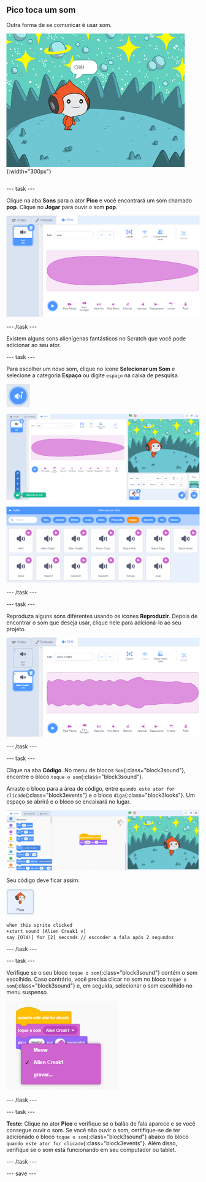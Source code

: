 ## Pico toca um som

<div style="display: flex; flex-wrap: wrap">
<div style="flex-basis: 200px; flex-grow: 1; margin-right: 15px;">
Outra forma de se comunicar é usar som.
</div>
<div>

![O ator Pico falando, "Olá!"](images/pico-step2.png){:width="300px"}

</div>
</div>

--- task ---

Clique na aba **Sons** para o ator **Pico** e você encontrará um som chamado **pop**. Clique no **Jogar** para ouvir o som **pop**.

![Reproduzindo o som pop na aba Sons.](images/pico-sound-play.png)

--- /task ---

Existem alguns sons alienígenas fantásticos no Scratch que você pode adicionar ao seu ator.

--- task ---

Para escolher um novo som, clique no ícone **Selecionar um Som** e selecione a categoria **Espaço** ou digite `espaço` na caixa de pesquisa.

![O ícone 'Selecione um som'.](images/sound-button.png)

![O editor Scratch com 'Selecione um som' destacado.](images/pico-choose-sound.png)

![A categoria 'Espaço' na Biblioteca de sons.](images/pico-space-category.png)

--- /task ---

--- task ---

Reproduza alguns sons diferentes usando os ícones **Reproduzir**. Depois de encontrar o som que deseja usar, clique nele para adicioná-lo ao seu projeto.

![Um exemplo de som (o som Alien Creak1) mostrado abaixo do som pop na guia Sons.](images/pico-inserted-sound.png)

--- /task ---

--- task ---

Clique na aba **Código**. No menu de blocos `Som`{:class="block3sound"}, encontre o bloco `toque o som`{:class="block3sound"}.

Arraste o bloco para a área de código, entre `quando este ator for clicado`{:class="block3events"} e o bloco `diga`{:class="block3looks"}. Um espaço se abrirá e o bloco se encaixará no lugar.

![O bloco de 'toque o som' sendo adicionado entre os dois blocos.](images/pico-insert-block.gif)

Seu código deve ficar assim:

![O ator Pico.](images/pico-sprite.png)

```blocks3
when this sprite clicked
+start sound [Alien Creak1 v] 
say [Olá!] for [2] seconds // esconder a fala após 2 segundos
```

--- /task ---

--- task ---

Verifique se o seu bloco `toque o som`{:class="block3sound"} contém o som escolhido. Caso contrário, você precisa clicar no som no bloco `toque o som`{:class="block3sound"} e, em seguida, selecionar o som escolhido no menu suspenso.

![Clicando no som Alien Creak1 no menu suspenso dentro do bloco 'toque um som'.](images/pico-sound-menu.png)

--- /task ---

--- task ---

**Teste:** Clique no ator **Pico** e verifique se o balão de fala aparece e se você consegue ouvir o som. Se você não ouvir o som, certifique-se de ter adicionado o bloco `toque o som`{:class="block3sound"} abaixo do bloco `quando este ator for clicado`{:class="block3events"}. Além disso, verifique se o som está funcionando em seu computador ou tablet.

--- /task ---

--- save ---

